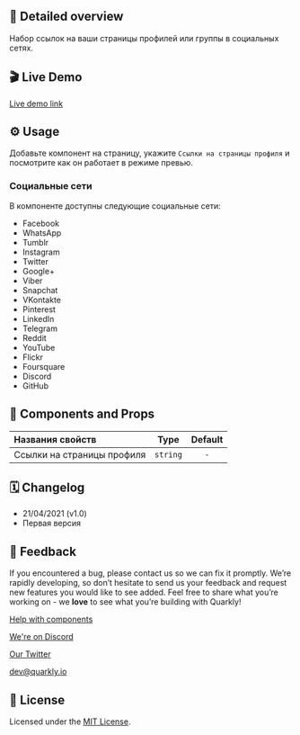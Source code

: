 ## 📖 Detailed overview

Набор ссылок на ваши страницы профилей или группы в социальных сетях.

## 🎬 Live Demo

[Live demo link](https://quarkly-catalog.netlify.app/socialmedia/)

## ⚙️ Usage

Добавьте компонент на страницу, укажите `Ссылки на страницы профиля` и посмотрите как он работает в режиме превью.

### Социальные сети

В компоненте доступны следующие социальные сети:

-   Facebook
-   WhatsApp
-   Tumblr
-   Instagram
-   Twitter
-   Google+
-   Viber
-   Snapchat
-   VKontakte
-   Pinterest
-   LinkedIn
-   Telegram
-   Reddit
-   YouTube
-   Flickr
-   Foursquare
-   Discord
-   GitHub

## 🧩 Components and Props

| Названия свойств           |   Type   | Default |
| :------------------------- | :------: | :-----: |
| Ссылки на страницы профиля | `string` |   `-`   |

## 🗓 Changelog

-   21/04/2021 (v1.0)
-   Первая версия

## 📮 Feedback

If you encountered a bug, please contact us so we can fix it promptly. We’re rapidly developing, so don’t hesitate to send us your feedback and request new features you would like to see added. Feel free to share what you’re working on - we **love** to see what you’re building with Quarkly!

[Help with components](https://community.quarkly.io/c/requests/11)

[We're on Discord](https://discord.gg/f9KhSMGX)

[Our Twitter](https://twitter.com/quarklyapp)

[dev@quarkly.io](mailto:dev@quarkly.io)

## 📝 License

Licensed under the [MIT License](./LICENSE).
